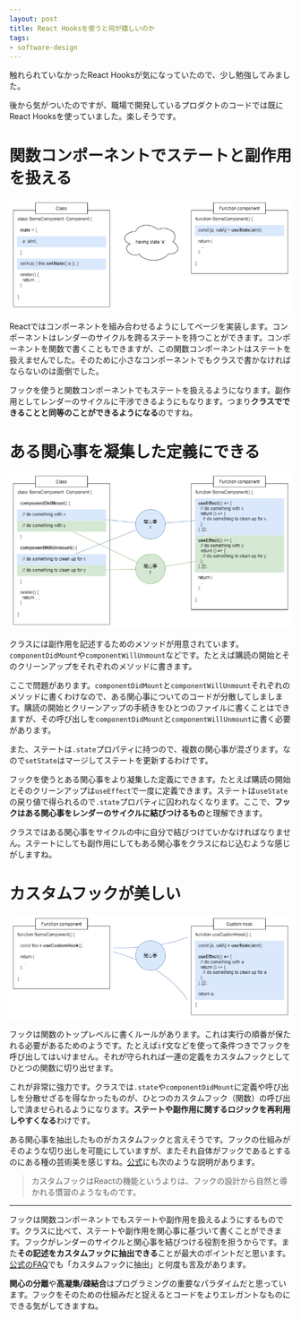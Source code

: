 ```yaml
---
layout: post
title: React Hooksを使うと何が嬉しいのか
tags: 
- software-design
---
```


触れられていなかったReact Hooksが気になっていたので、少し勉強してみました。

後から気がついたのですが、職場で開発しているプロダクトのコードでは既にReact Hooksを使っていました。楽しそうです。

# 関数コンポーネントでステートと副作用を扱える

![useState](../images/what-makes-me-happy-with-react-hooks/usestate.png)

Reactではコンポーネントを組み合わせるようにしてページを実装します。コンポーネントはレンダーのサイクルを跨るステートを持つことができます。コンポーネントを関数で書くこともできますが、この関数コンポーネントはステートを扱えませんでした。そのために小さなコンポーネントでもクラスで書かなければならないのは面倒でした。

フックを使うと関数コンポーネントでもステートを扱えるようになります。副作用としてレンダーのサイクルに干渉できるようにもなります。つまり**クラスでできることと同等のことができるようになる**のですね。

# ある関心事を凝集した定義にできる

![useEffect](../images/what-makes-me-happy-with-react-hooks/useeffect.png)

クラスには副作用を記述するためのメソッドが用意されています。`componentDidMount`や`componentWillUnmount`などです。たとえば購読の開始とそのクリーンアップをそれぞれのメソッドに書きます。

ここで問題があります。`componentDidMount`と`componentWillUnmount`それぞれのメソッドに書くわけなので、ある関心事についてのコードが分散してしまします。購読の開始とクリーンアップの手続きをひとつのファイルに書くことはできますが、その呼び出しを`componentDidMount`と`componentWillUnmount`に書く必要があります。

また、ステートは`.state`プロパティに持つので、複数の関心事が混ざります。なので`setState`はマージしてステートを更新するわけです。

フックを使うとある関心事をより凝集した定義にできます。たとえば購読の開始とそのクリーンアップは`useEffect`で一度に定義できます。ステートは`useState`の戻り値で得られるので`.state`プロパティに囚われなくなります。ここで、**フックはある関心事をレンダーのサイクルに結びつけるもの**と理解できます。

クラスではある関心事をサイクルの中に自分で結びつけていかなければなりません。ステートにしても副作用にしてもある関心事をクラスにねじ込むような感じがしますね。

# カスタムフックが美しい

![Custom hook](../images/what-makes-me-happy-with-react-hooks/custom-hook.png)

フックは関数のトップレベルに書くルールがあります。これは実行の順番が保たれる必要があるためのようです。たとえば`if`文などを使って条件つきでフックを呼び出してはいけません。それが守られれば一連の定義をカスタムフックとしてひとつの関数に切り出せます。

これが非常に強力です。クラスでは`.state`や`componentDidMount`に定義や呼び出しを分散せざるを得なかったものが、ひとつのカスタムフック（関数）の呼び出しで済ませられるようになります。**ステートや副作用に関するロジックを再利用しやすくなる**わけです。

ある関心事を抽出したものがカスタムフックと言えそうです。フックの仕組みがそのような切り出しを可能にしていますが、またそれ自体がフックであるとするのにある種の芸術美を感じすね。[公式](https://ja.reactjs.org/docs/hooks-custom.html)にも次のような説明があります。

> カスタムフックはReactの機能というよりは、フックの設計から自然と導かれる慣習のようなものです。

----

フックは関数コンポーネントでもステートや副作用を扱えるようにするものです。クラスに比べて、ステートや副作用を関心事に基づいて書くことができます。フックがレンダーのサイクルと関心事を結びつける役割を担うからです。また**その記述をカスタムフックに抽出できる**ことが最大のポイントだと思います。[公式のFAQ](https://ja.reactjs.org/docs/hooks-faq.html)でも「カスタムフックに抽出」と何度も言及があります。

**関心の分離**や**高凝集/疎結合**はプログラミングの重要なパラダイムだと思っています。フックをそのための仕組みだと捉えるとコードをよりエレガントなものにできる気がしてきますね。